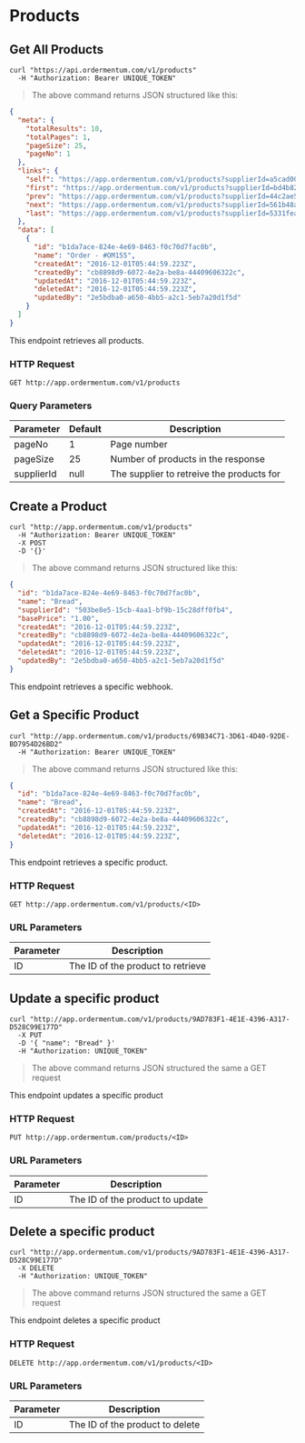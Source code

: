 
# Products

## Get All Products

```shell
curl "https://api.ordermentum.com/v1/products"
  -H "Authorization: Bearer UNIQUE_TOKEN"
```

> The above command returns JSON structured like this:

```json
{
  "meta": {
    "totalResults": 10,
    "totalPages": 1,
    "pageSize": 25,
    "pageNo": 1
  },
  "links": {
    "self": "https://app.ordermentum.com/v1/products?supplierId=a5cad00b-0c85-4d95-ab3f-9fb1933dbeed&pageNo=3",
    "first": "https://app.ordermentum.com/v1/products?supplierId=bd4b8236-1649-49a5-aa6e-2d0f0e9407ea&pageNo=1",
    "prev": "https://app.ordermentum.com/v1/products?supplierId=44c2ae51-b2eb-4f86-b021-fc7d181f5b65&pageNo=2",
    "next": "https://app.ordermentum.com/v1/products?supplierId=561b48a5-f292-4f5c-abfe-3d7ff70ee91b&pageNo=4",
    "last": "https://app.ordermentum.com/v1/products?supplierId=5331fea9-52e3-427d-bae8-57f1b7c7edd8&pageNo=9"
  },
  "data": [
    {
      "id": "b1da7ace-824e-4e69-8463-f0c70d7fac0b",
      "name": "Order - #OM155",
      "createdAt": "2016-12-01T05:44:59.223Z",
      "createdBy": "cb8898d9-6072-4e2a-be8a-44409606322c",
      "updatedAt": "2016-12-01T05:44:59.223Z",
      "deletedAt": "2016-12-01T05:44:59.223Z",
      "updatedBy": "2e5bdba0-a650-4bb5-a2c1-5eb7a20d1f5d"
    }
  ]
}
```

This endpoint retrieves all products.

### HTTP Request

`GET http://app.ordermentum.com/v1/products`

### Query Parameters

Parameter | Default | Description
--------- | ------- | -----------
pageNo | 1 | Page number
pageSize | 25 | Number of products in the response
supplierId | null | The supplier to retreive the products for


## Create a Product

```shell
curl "http://app.ordermentum.com/v1/products"
  -H "Authorization: Bearer UNIQUE_TOKEN"
  -X POST
  -D '{}'
```

> The above command returns JSON structured like this:

```json
{
  "id": "b1da7ace-824e-4e69-8463-f0c70d7fac0b",
  "name": "Bread",
  "supplierId": "503be8e5-15cb-4aa1-bf9b-15c28dff0fb4",
  "basePrice": "1.00",
  "createdAt": "2016-12-01T05:44:59.223Z",
  "createdBy": "cb8898d9-6072-4e2a-be8a-44409606322c",
  "updatedAt": "2016-12-01T05:44:59.223Z",
  "deletedAt": "2016-12-01T05:44:59.223Z",
  "updatedBy": "2e5bdba0-a650-4bb5-a2c1-5eb7a20d1f5d"
}
```

This endpoint retrieves a specific webhook.
## Get a Specific Product

```shell
curl "http://app.ordermentum.com/v1/products/69B34C71-3D61-4D40-92DE-BD7954D26BD2"
  -H "Authorization: Bearer UNIQUE_TOKEN"
```

> The above command returns JSON structured like this:

```json
{
  "id": "b1da7ace-824e-4e69-8463-f0c70d7fac0b",
  "name": "Bread",
  "createdAt": "2016-12-01T05:44:59.223Z",
  "createdBy": "cb8898d9-6072-4e2a-be8a-44409606322c",
  "updatedAt": "2016-12-01T05:44:59.223Z",
  "deletedAt": "2016-12-01T05:44:59.223Z",
}
```

This endpoint retrieves a specific product.

### HTTP Request

`GET http://app.ordermentum.com/v1/products/<ID>`

### URL Parameters

Parameter | Description
--------- | -----------
ID | The ID of the product to retrieve

## Update a specific product

```shell
curl "http://app.ordermentum.com/v1/products/9AD783F1-4E1E-4396-A317-D528C99E177D"
  -X PUT
  -D '{ "name": "Bread" }'
  -H "Authorization: UNIQUE_TOKEN"
```

> The above command returns JSON structured the same a GET request

This endpoint updates a specific product

### HTTP Request

`PUT http://app.ordermentum.com/products/<ID>`

### URL Parameters

Parameter | Description
--------- | -----------
ID | The ID of the product to update


## Delete a specific product

```shell
curl "http://app.ordermentum.com/v1/products/9AD783F1-4E1E-4396-A317-D528C99E177D"
  -X DELETE
  -H "Authorization: UNIQUE_TOKEN"
```

> The above command returns JSON structured the same a GET request

This endpoint deletes a specific product

### HTTP Request

`DELETE http://app.ordermentum.com/v1/products/<ID>`

### URL Parameters

Parameter | Description
--------- | -----------
ID | The ID of the product to delete
